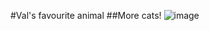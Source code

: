 #Val's favourite animal
##More cats! ![image](https://github.com/vjlove/NLNZ_git_workshop/assets/39815080/1b160e49-60b8-4691-acea-b86f33761aef)
